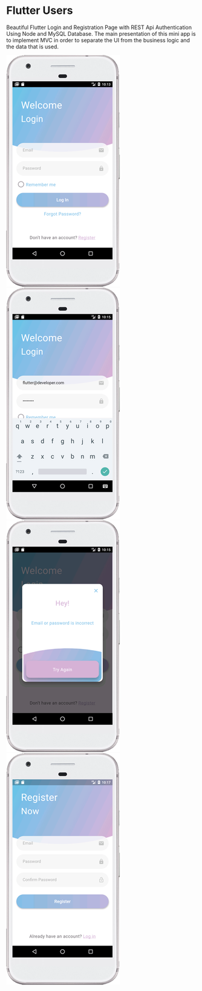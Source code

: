 # Flutter Users

Beautiful Flutter Login and Registration Page with REST Api Authentication Using Node and MySQL Database.
The main presentation of this mini app is to implement MVC in order to separate the UI from the business logic and the data that is used.


![](screenshot/01.png?best=true)
![](screenshot/02.png?best=true)
![](screenshot/03.png?best=true)
![](screenshot/04.png?best=true)
